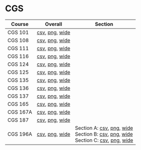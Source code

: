# CGS

| Course | Overall | Section |
| ------ | ------- | ------- |
| CGS 101 | [csv](https://github.com/UCSD-Historical-Enrollment-Data/2025Winter/blob/main/overall/CGS%20101.csv), [png](https://raw.githubusercontent.com/UCSD-Historical-Enrollment-Data/2025Winter/main/plot_overall/CGS%20101.png), [wide](https://raw.githubusercontent.com/UCSD-Historical-Enrollment-Data/2025Winter/main/plot_overall_wide/CGS%20101.png) |  |
| CGS 108 | [csv](https://github.com/UCSD-Historical-Enrollment-Data/2025Winter/blob/main/overall/CGS%20108.csv), [png](https://raw.githubusercontent.com/UCSD-Historical-Enrollment-Data/2025Winter/main/plot_overall/CGS%20108.png), [wide](https://raw.githubusercontent.com/UCSD-Historical-Enrollment-Data/2025Winter/main/plot_overall_wide/CGS%20108.png) |  |
| CGS 111 | [csv](https://github.com/UCSD-Historical-Enrollment-Data/2025Winter/blob/main/overall/CGS%20111.csv), [png](https://raw.githubusercontent.com/UCSD-Historical-Enrollment-Data/2025Winter/main/plot_overall/CGS%20111.png), [wide](https://raw.githubusercontent.com/UCSD-Historical-Enrollment-Data/2025Winter/main/plot_overall_wide/CGS%20111.png) |  |
| CGS 116 | [csv](https://github.com/UCSD-Historical-Enrollment-Data/2025Winter/blob/main/overall/CGS%20116.csv), [png](https://raw.githubusercontent.com/UCSD-Historical-Enrollment-Data/2025Winter/main/plot_overall/CGS%20116.png), [wide](https://raw.githubusercontent.com/UCSD-Historical-Enrollment-Data/2025Winter/main/plot_overall_wide/CGS%20116.png) |  |
| CGS 124 | [csv](https://github.com/UCSD-Historical-Enrollment-Data/2025Winter/blob/main/overall/CGS%20124.csv), [png](https://raw.githubusercontent.com/UCSD-Historical-Enrollment-Data/2025Winter/main/plot_overall/CGS%20124.png), [wide](https://raw.githubusercontent.com/UCSD-Historical-Enrollment-Data/2025Winter/main/plot_overall_wide/CGS%20124.png) |  |
| CGS 125 | [csv](https://github.com/UCSD-Historical-Enrollment-Data/2025Winter/blob/main/overall/CGS%20125.csv), [png](https://raw.githubusercontent.com/UCSD-Historical-Enrollment-Data/2025Winter/main/plot_overall/CGS%20125.png), [wide](https://raw.githubusercontent.com/UCSD-Historical-Enrollment-Data/2025Winter/main/plot_overall_wide/CGS%20125.png) |  |
| CGS 135 | [csv](https://github.com/UCSD-Historical-Enrollment-Data/2025Winter/blob/main/overall/CGS%20135.csv), [png](https://raw.githubusercontent.com/UCSD-Historical-Enrollment-Data/2025Winter/main/plot_overall/CGS%20135.png), [wide](https://raw.githubusercontent.com/UCSD-Historical-Enrollment-Data/2025Winter/main/plot_overall_wide/CGS%20135.png) |  |
| CGS 136 | [csv](https://github.com/UCSD-Historical-Enrollment-Data/2025Winter/blob/main/overall/CGS%20136.csv), [png](https://raw.githubusercontent.com/UCSD-Historical-Enrollment-Data/2025Winter/main/plot_overall/CGS%20136.png), [wide](https://raw.githubusercontent.com/UCSD-Historical-Enrollment-Data/2025Winter/main/plot_overall_wide/CGS%20136.png) |  |
| CGS 137 | [csv](https://github.com/UCSD-Historical-Enrollment-Data/2025Winter/blob/main/overall/CGS%20137.csv), [png](https://raw.githubusercontent.com/UCSD-Historical-Enrollment-Data/2025Winter/main/plot_overall/CGS%20137.png), [wide](https://raw.githubusercontent.com/UCSD-Historical-Enrollment-Data/2025Winter/main/plot_overall_wide/CGS%20137.png) |  |
| CGS 165 | [csv](https://github.com/UCSD-Historical-Enrollment-Data/2025Winter/blob/main/overall/CGS%20165.csv), [png](https://raw.githubusercontent.com/UCSD-Historical-Enrollment-Data/2025Winter/main/plot_overall/CGS%20165.png), [wide](https://raw.githubusercontent.com/UCSD-Historical-Enrollment-Data/2025Winter/main/plot_overall_wide/CGS%20165.png) |  |
| CGS 167A | [csv](https://github.com/UCSD-Historical-Enrollment-Data/2025Winter/blob/main/overall/CGS%20167A.csv), [png](https://raw.githubusercontent.com/UCSD-Historical-Enrollment-Data/2025Winter/main/plot_overall/CGS%20167A.png), [wide](https://raw.githubusercontent.com/UCSD-Historical-Enrollment-Data/2025Winter/main/plot_overall_wide/CGS%20167A.png) |  |
| CGS 187 | [csv](https://github.com/UCSD-Historical-Enrollment-Data/2025Winter/blob/main/overall/CGS%20187.csv), [png](https://raw.githubusercontent.com/UCSD-Historical-Enrollment-Data/2025Winter/main/plot_overall/CGS%20187.png), [wide](https://raw.githubusercontent.com/UCSD-Historical-Enrollment-Data/2025Winter/main/plot_overall_wide/CGS%20187.png) |  |
| CGS 196A | [csv](https://github.com/UCSD-Historical-Enrollment-Data/2025Winter/blob/main/overall/CGS%20196A.csv), [png](https://raw.githubusercontent.com/UCSD-Historical-Enrollment-Data/2025Winter/main/plot_overall/CGS%20196A.png), [wide](https://raw.githubusercontent.com/UCSD-Historical-Enrollment-Data/2025Winter/main/plot_overall_wide/CGS%20196A.png) | Section A: [csv](https://github.com/UCSD-Historical-Enrollment-Data/2025Winter/blob/main/section/CGS%20196A_A.csv), [png](https://raw.githubusercontent.com/UCSD-Historical-Enrollment-Data/2025Winter/main/plot_section/CGS%20196A_A.png), [wide](https://raw.githubusercontent.com/UCSD-Historical-Enrollment-Data/2025Winter/main/plot_section_wide/CGS%20196A_A.png)<br>Section B: [csv](https://github.com/UCSD-Historical-Enrollment-Data/2025Winter/blob/main/section/CGS%20196A_B.csv), [png](https://raw.githubusercontent.com/UCSD-Historical-Enrollment-Data/2025Winter/main/plot_section/CGS%20196A_B.png), [wide](https://raw.githubusercontent.com/UCSD-Historical-Enrollment-Data/2025Winter/main/plot_section_wide/CGS%20196A_B.png)<br>Section C: [csv](https://github.com/UCSD-Historical-Enrollment-Data/2025Winter/blob/main/section/CGS%20196A_C.csv), [png](https://raw.githubusercontent.com/UCSD-Historical-Enrollment-Data/2025Winter/main/plot_section/CGS%20196A_C.png), [wide](https://raw.githubusercontent.com/UCSD-Historical-Enrollment-Data/2025Winter/main/plot_section_wide/CGS%20196A_C.png) |
